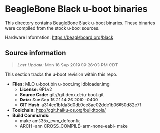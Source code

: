 BeagleBone Black u-boot binaries
===================

This directory contains BeagleBone Black u-boot binaries.
These binaries were compiled from the stock u-boot sources.

Hardware Information: <https://beagleboard.org/black>

Source information
-------------
> *Last Update:* Mon 16 Sep 2019 09:26:03 PM CDT

This section tracks the u-boot revision within this repo.

* **Files:**  MLO u-boot.bin u-boot.img idbloader.img
  * **License:** GPLv2
  * **Source Code:** git://git.denx.de/u-boot.git
  * **Date:** Sun Sep 15 21:14:26 2019 -0400
  * **GIT Hash:** a314ec1bfda3d0db0ce8ae02dde1b06650d82e7f
* **Toolchain:** http://cgit.haiku-os.org/buildtools/
* **Build Commands:**
  * make am335x_evm_defconfig
  * ARCH=arm CROSS_COMPILE=arm-none-eabi- make
